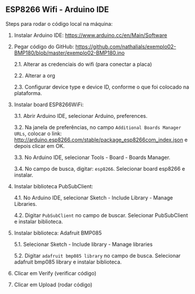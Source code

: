 ## ESP8266 Wifi - Arduino IDE



Steps para rodar o código local na máquina:

1. Instalar Arduino IDE:
https://www.arduino.cc/en/Main/Software

2. Pegar código do GitHub:
https://github.com/nathalials/exemplo02-BMP180/blob/master/exemplo02-BMP180.ino

    2.1.  Alterar as credenciais do wifi (para conectar a placa)

    2.2.  Alterar a org

    2.3. Configurar device type e device ID, conforme o que foi colocado na plataforma.


3. Instalar board ESP8266WiFi:

    3.1. Abrir Arduino IDE, selecionar Arduino, preferences.
    
    3.2. Na janela de preferências, no campo `Additional Boards Manager URLs`, colocar o link: http://arduino.esp8266.com/stable/package_esp8266com_index.json  e depois clicar em OK.

    3.3. No Arduino IDE, selecionar Tools - Board - Boards Manager.
        
    3.4. No campo de busca, digitar: `esp8266`. Selecionar board esp8266 e instalar.
        
4. Instalar biblioteca PubSubClient:
        
    4.1. No Arduino IDE, selecionar Sketch - Include Library - Manage Libraries.
        
    4.2. Digitar `PubSubClient` no campo de buscar. Selecionar PubSubClient e instalar biblioteca.

5. Instalar biblioteca: Adafruit BMP085

    5.1. Selecionar Sketch - Include library - Manage libraries
    
    5.2. Digitar `adafruit bmp085 library` no campo de busca. Selecionar adafruit bmp085 library e instalar biblioteca.
 
 6. Clicar em Verify (verificar código)
 
 7. Clicar em Upload (rodar código)
